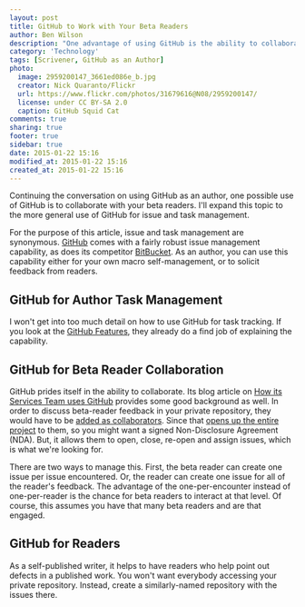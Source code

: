 ```yaml
---
layout: post
title: GitHub to Work with Your Beta Readers
author: Ben Wilson
description: "One advantage of using GitHub is the ability to collaborate with your beta readers."
category: 'Technology'
tags: [Scrivener, GitHub as an Author]
photo:
  image: 2959200147_3661ed086e_b.jpg
  creator: Nick Quaranto/Flickr
  url: https://www.flickr.com/photos/31679616@N08/2959200147/
  license: under CC BY-SA 2.0
  caption: GitHub Squid Cat
comments: true
sharing: true
footer: true
sidebar: true
date: 2015-01-22 15:16
modified_at: 2015-01-22 15:16
created_at: 2015-01-22 15:16
---
```


Continuing the conversation on using GitHub as an author, one possible use of GitHub is to collaborate with your beta readers. I'll expand this topic to the more general use of GitHub for issue and task management.

<!-- more -->

For the purpose of this article, issue and task management are synonymous.
[GitHub](https://github.com) comes with a fairly robust issue management capability, as does its competitor [BitBucket](https://bitbucket.org). As an author, you can use this capability either for your own macro self-management, or to solicit feedback from readers.

## GitHub for Author Task Management

I won't get into too much detail on how to use GitHub for task tracking. If you look at the [GitHub Features](https://github.com/features), they already do a find job of explaining the capability. 

## GitHub for Beta Reader Collaboration

GitHub prides itself in the ability to collaborate. Its blog article on [How its Services Team uses GitHub](https://github.com/blog/2093-how-the-services-team-uses-github) provides some good background as well. In order to discuss beta-reader feedback in your private repository, they would have to be [added as collaborators](https://help.github.com/articles/adding-collaborators-to-a-personal-repository/). Since that [opens up the entire project](https://help.github.com/articles/permission-levels-for-a-user-account-repository/) to them, so you might want a signed Non-Disclosure Agreement (NDA). But, it allows them to open, close, re-open and assign issues, which is what we're looking for.

There are two ways to manage this. First, the beta reader can create one issue per issue encountered. Or, the reader can create one issue for all of the reader's feedback. The advantage of the one-per-encounter instead of one-per-reader is the chance for beta readers to interact at that level. Of course, this assumes you have that many beta readers and are that engaged.

## GitHub for Readers

As a self-published writer, it helps to have readers who help point out defects in a published work. You won't want everybody accessing your private repository. Instead, create a similarly-named repository with the issues there.